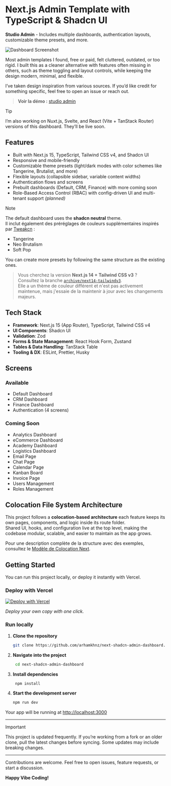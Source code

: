 # Next.js Admin Template with TypeScript & Shadcn UI

**Studio Admin** - Includes multiple dashboards, authentication layouts, customizable theme presets, and more.

<img src="https://github.com/arhamkhnz/next-shadcn-admin-dashboard/blob/main/media/dashboard.png?version=4" alt="Dashboard Screenshot">

Most admin templates I found, free or paid, felt cluttered, outdated, or too rigid. I built this as a cleaner alternative with features often missing in others, such as theme toggling and layout controls, while keeping the design modern, minimal, and flexible.

I’ve taken design inspiration from various sources. If you’d like credit for something specific, feel free to open an issue or reach out.

> **Voir la démo :** [studio admin](https://next-shadcn-admin-dashboard.vercel.app)

> [!TIP]
> I’m also working on Nuxt.js, Svelte, and React (Vite + TanStack Router) versions of this dashboard. They’ll be live soon.

## Features

- Built with Next.js 15, TypeScript, Tailwind CSS v4, and Shadcn UI  
- Responsive and mobile-friendly  
- Customizable theme presets (light/dark modes with color schemes like Tangerine, Brutalist, and more)  
- Flexible layouts (collapsible sidebar, variable content widths)  
- Authentication flows and screens  
- Prebuilt dashboards (Default, CRM, Finance) with more coming soon  
- Role-Based Access Control (RBAC) with config-driven UI and multi-tenant support *(planned)*  

> [!NOTE]
> The default dashboard uses the **shadcn neutral** theme.  
> Il inclut également des préréglages de couleurs supplémentaires inspirés par [Tweakcn](https://tweakcn.com) :  
>
> - Tangerine  
> - Neo Brutalism  
> - Soft Pop  
>
> You can create more presets by following the same structure as the existing ones.  

> Vous cherchez la version **Next.js 14 + Tailwind CSS v3** ?  
> Consultez la branche [`archive/next14-tailwindv3`](https://github.com/arhamkhnz/next-shadcn-admin-dashboard/tree/archive/next14-tailwindv3).  
> Elle a un thème de couleur différent et n'est pas activement maintenue, mais j'essaie de la maintenir à jour avec les changements majeurs.  

## Tech Stack

- **Framework**: Next.js 15 (App Router), TypeScript, Tailwind CSS v4  
- **UI Components**: Shadcn UI  
- **Validation**: Zod  
- **Forms & State Management**: React Hook Form, Zustand  
- **Tables & Data Handling**: TanStack Table  
- **Tooling & DX**: ESLint, Prettier, Husky  

## Screens

### Available
- Default Dashboard  
- CRM Dashboard  
- Finance Dashboard  
- Authentication (4 screens)

### Coming Soon
- Analytics Dashboard  
- eCommerce Dashboard  
- Academy Dashboard  
- Logistics Dashboard  
- Email Page  
- Chat Page  
- Calendar Page  
- Kanban Board  
- Invoice Page  
- Users Management  
- Roles Management  

## Colocation File System Architecture

This project follows a **colocation-based architecture** each feature keeps its own pages, components, and logic inside its route folder.  
Shared UI, hooks, and configuration live at the top level, making the codebase modular, scalable, and easier to maintain as the app grows.

Pour une description complète de la structure avec des exemples, consultez le [Modèle de Colocation Next](https://github.com/arhamkhnz/next-colocation-template).

## Getting Started

You can run this project locally, or deploy it instantly with Vercel.

### Deploy with Vercel

[![Deploy with Vercel](https://vercel.com/button)](https://vercel.com/new/clone?repository-url=https%3A%2F%2Fgithub.com%2Farhamkhnz%2Fnext-shadcn-admin-dashboard)

_Deploy your own copy with one click._

### Run locally

1. **Clone the repository**
   ```bash
   git clone https://github.com/arhamkhnz/next-shadcn-admin-dashboard.git
   ```
   
2. **Navigate into the project**
   ```bash
    cd next-shadcn-admin-dashboard
   ```
   
3. **Install dependencies**
   ```bash
    npm install
   ```

4. **Start the development server**
   ```bash
   npm run dev
   ```

Your app will be running at [http://localhost:3000](http://localhost:3000)

---

> [!IMPORTANT]  
> This project is updated frequently. If you’re working from a fork or an older clone, pull the latest changes before syncing. Some updates may include breaking changes.

---

Contributions are welcome. Feel free to open issues, feature requests, or start a discussion.


**Happy Vibe Coding!**
